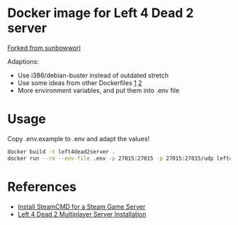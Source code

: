 Docker image for Left 4 Dead 2 server
=====================================

[Forked from sunbowworl](https://github.com/sunbowworld/docker-left4dead2server)

Adaptions:

 * Use i386/debian-buster instead of outdated stretch
 * Use some ideas from other Dockerfiles [1](https://github.com/sequel7/docker_steamcmd) [2](https://github.com/sequel7/docker_l4d2)
 * More environment variables, and put them into .env file

# Usage

Copy .env.example to .env and adapt the values!

```bash
docker build -t left4dead2server .
docker run --rm --env-file .env -p 27015:27015 -p 27015:27015/udp left4dead2server
```

# References

* [Install SteamCMD for a Steam Game Server](https://www.linode.com/docs/game-servers/install-steamcmd-for-a-steam-game-server/)
* [Left 4 Dead 2 Multiplayer Server Installation](https://www.linode.com/docs/game-servers/left-4-dead-2-multiplayer-server-installation/)
